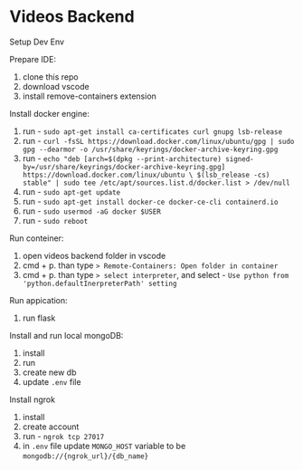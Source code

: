 # Videos Backend

Setup Dev Env

Prepare IDE:
1) clone this repo
2) download vscode
3) install remove-containers extension

Install docker engine:
1) run - `sudo apt-get install ca-certificates curl gnupg lsb-release`
2) run - `curl -fsSL https://download.docker.com/linux/ubuntu/gpg | sudo gpg --dearmor -o /usr/share/keyrings/docker-archive-keyring.gpg`
3) run - `echo "deb [arch=$(dpkg --print-architecture) signed-by=/usr/share/keyrings/docker-archive-keyring.gpg] https://download.docker.com/linux/ubuntu \
  $(lsb_release -cs) stable" | sudo tee /etc/apt/sources.list.d/docker.list > /dev/null`
4) run - `sudo apt-get update`
5) run - `sudo apt-get install docker-ce docker-ce-cli containerd.io`
6) run - `sudo usermod -aG docker $USER`
7) run - `sudo reboot`

Run conteiner:
1) open videos backend folder in vscode
2) cmd + p. than type `> Remote-Containers: Open folder in container`
3) cmd + p. than type `> select interpreter`, and select - `Use python from 'python.defaultInerpreterPath' setting`

Run appication:
1) run flask

Install and run local mongoDB:
1) install
2) run
3) create new db
4) update `.env` file

Install ngrok
1) install
2) create account
3) run - `ngrok tcp 27017`
4) in `.env` file update `MONGO_HOST` variable to be `mongodb://{ngrok_url}/{db_name}`
